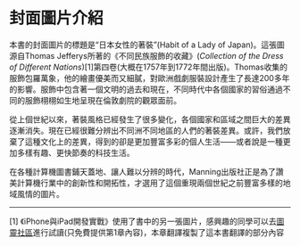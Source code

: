 # 封面圖片介紹

本書的封面圖片的標題是“日本女性的著裝”(Habit of a Lady of Japan)。這張圖源自Thomas Jefferys所著的《不同民族服飾的收藏》(*Collection of the Dress of Different Nations*)[1]第四卷(大概在1757年到1772年間出版)。Thomas收集的服飾包羅萬象，他的繪畫優美而又細膩，對歐洲戲劇服裝設計產生了長達200多年的影響。服飾中包含著一個文明的過去和現在，不同時代中各個國家的習俗通過不同的服飾栩栩如生地呈現在倫敦劇院的觀眾面前。

從上個世紀以來，著裝風格已經發生了很多變化，各個國家和區域之間巨大的差異逐漸消失。現在已經很難分辨出不同洲不同地區的人們的著裝差異。或許，我們放棄了這種文化上的差異，得到的卻是更加豐富多彩的個人生活——或者說是一種更加多樣有趣、更快節奏的科技生活。

在各種計算機圖書鋪天蓋地、讓人難以分辨的時代，Manning出版社正是為了讚美計算機行業中的創新性和開拓性，才選用了這個重現兩個世紀之前豐富多樣的地域風情的圖片。

----------

[1] 《iPhone與iPad開發實戰》使用了書中的另一張圖片，感興趣的同學可以去[圖靈社區](http://www.ituring.com.cn/article/39923)進行試讀(只免費提供第1章內容)，本章翻譯複製了這本書翻譯的部分內容
